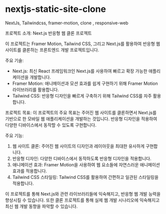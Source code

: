 # nextjs-static-site-clone
NextJs, Tailwindcss, framer-motion, clone , responsive-web


프로젝트 소개: Next.js 반응형 웹 클론 프로젝트

이 프로젝트는 Framer Motion, Tailwind CSS, 그리고 Next.js를 활용하여 반응형 웹 사이트를 클론하는 프론트엔드 개발 프로젝트입니다.

주요 기술:
- Next.js: 최신 React 프레임워크인 Next.js를 사용하여 빠르고 확장 가능한 애플리케이션을 개발합니다.
- Framer Motion: 애니메이션과 모션 효과를 쉽게 구현하기 위해 Framer Motion 라이브러리를 활용합니다.
- Tailwind CSS: 반응형 디자인을 빠르게 구축하기 위해 Tailwind CSS를 자주 활용합니다.

프로젝트 목표:
이 프로젝트의 주요 목표는 주어진 웹 사이트를 클론하면서 Next.js를 기반으로 한 모바일 웹 애플리케이션을 개발하는 것입니다. 반응형 디자인을 적용하여 다양한 디바이스에서 동작할 수 있도록 구현합니다.

주요 기능:
1. 웹 사이트 클론: 주어진 웹 사이트의 디자인과 레이아웃을 최대한 유사하게 구현합니다.
2. 반응형 디자인: 다양한 디바이스에서 동작하도록 반응형 디자인을 적용합니다.
3. 애니메이션 효과: Framer Motion을 사용하여 웹 요소들에 자연스러운 애니메이션 효과를 적용합니다.
4. Tailwind CSS 스타일링: Tailwind CSS를 활용하여 간편하고 일관된 스타일링을 적용합니다.

이 프로젝트를 통해 Next.js와 관련 라이브러리들에 익숙해지고, 반응형 웹 개발 능력을 향상시킬 수 있습니다. 또한 클론 프로젝트를 통해 실제 웹 개발 시나리오에 익숙해지고 최신 웹 개발 동향을 파악할 수 있습니다.
